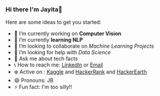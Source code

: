 ### Hi there I'm Jayita👋


Here are some ideas to get you started:

- 🔭 I’m currently working on **Computer Vision** 
- 🌱 I’m currently __learning NLP__
- 👯 I’m looking to collaborate on *Machine Learning Projects*
- :eyes: I’m looking for help with _Data Science_
- 💬 Ask me about tech facts
- :telephone_receiver: How to reach me: [LinkedIn](https://www.linkedin.com/in/jayita-bhattacharyya-3657ba164/) or [Email](jayitab25@gmail.com)
- :snowflake: Active on : [Kaggle](https://www.kaggle.com/jayitabhattacharyya) and [HackerRank](https://www.hackerrank.com/Jayita_B) and [HackerEarth](https://www.hackerearth.com/@jayita4)
- 😄 Pronouns: JB
- ⚡ Fun fact: I'm too silly!! 
 
